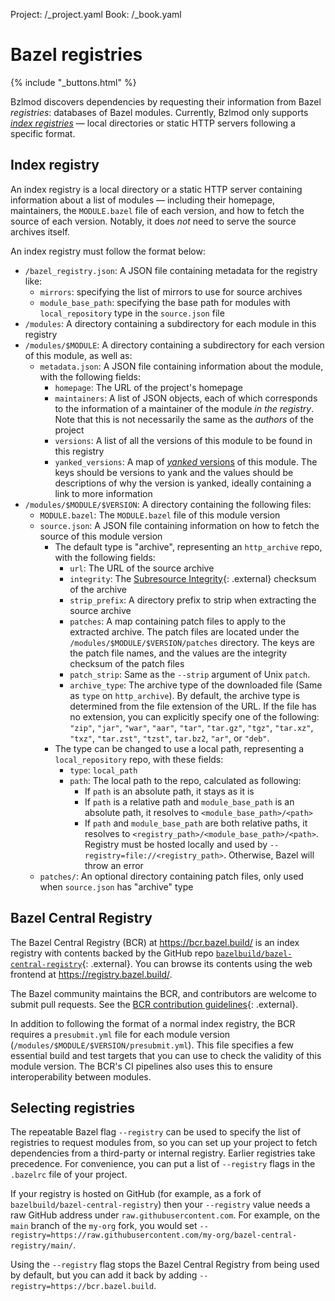 Project: /_project.yaml
Book: /_book.yaml

# Bazel registries

{% include "_buttons.html" %}

Bzlmod discovers dependencies by requesting their information from Bazel
*registries*: databases of Bazel modules. Currently, Bzlmod only supports
[*index registries*](#index_registry) — local directories or static HTTP servers
following a specific format.

## Index registry

An index registry is a local directory or a static HTTP server containing
information about a list of modules — including their homepage, maintainers, the
`MODULE.bazel` file of each version, and how to fetch the source of each
version. Notably, it does *not* need to serve the source archives itself.

An index registry must follow the format below:

*   `/bazel_registry.json`: A JSON file containing metadata for the registry
    like:
    *   `mirrors`: specifying the list of mirrors to use for source archives
    *   `module_base_path`: specifying the base path for modules with
        `local_repository` type in the `source.json` file
*   `/modules`: A directory containing a subdirectory for each module in this
    registry
*   `/modules/$MODULE`: A directory containing a subdirectory for each version
    of this module, as well as:
    *   `metadata.json`: A JSON file containing information about the module,
        with the following fields:
        *   `homepage`: The URL of the project's homepage
        *   `maintainers`: A list of JSON objects, each of which corresponds to
            the information of a maintainer of the module *in the registry*.
            Note that this is not necessarily the same as the *authors* of the
            project
        *   `versions`: A list of all the versions of this module to be found in
            this registry
        *   `yanked_versions`: A map of [*yanked*
            versions](/external/module#yanked_versions) of this module. The keys
            should be versions to yank and the values should be descriptions of
            why the version is yanked, ideally containing a link to more
            information
*   `/modules/$MODULE/$VERSION`: A directory containing the following files:
    *   `MODULE.bazel`: The `MODULE.bazel` file of this module version
    *   `source.json`: A JSON file containing information on how to fetch the
        source of this module version
        *   The default type is "archive", representing an `http_archive` repo,
            with the following fields:
            *   `url`: The URL of the source archive
            *   `integrity`: The [Subresource
                Integrity](https://w3c.github.io/webappsec-subresource-integrity/#integrity-metadata-description){: .external}
                checksum of the archive
            *   `strip_prefix`: A directory prefix to strip when extracting the
                source archive
            *   `patches`: A map containing patch files to apply to the
                extracted archive. The patch files are located under the
                `/modules/$MODULE/$VERSION/patches` directory. The keys are the
                patch file names, and the values are the integrity checksum of
                the patch files
            *   `patch_strip`: Same as the `--strip` argument of Unix `patch`.
            *   `archive_type`: The archive type of the downloaded file (Same as `type` on `http_archive`).
                By default, the archive type is determined from the file extension of the URL. If the file has
                no extension, you can explicitly specify one of the following: `"zip"`, `"jar"`, `"war"`, `"aar"`,
                `"tar"`, `"tar.gz"`, `"tgz"`, `"tar.xz"`, `"txz"`, `"tar.zst"`, `"tzst"`, `tar.bz2`, `"ar"`, or `"deb"`.
        *   The type can be changed to use a local path, representing a
            `local_repository` repo, with these fields:
            *   `type`: `local_path`
            *   `path`: The local path to the repo, calculated as following:
                *   If `path` is an absolute path, it stays as it is
                *   If `path` is a relative path and `module_base_path` is an
                    absolute path, it resolves to `<module_base_path>/<path>`
                *   If `path` and `module_base_path` are both relative paths, it
                    resolves to `<registry_path>/<module_base_path>/<path>`.
                    Registry must be hosted locally and used by
                    `--registry=file://<registry_path>`. Otherwise, Bazel will
                    throw an error
    *   `patches/`: An optional directory containing patch files, only used when
        `source.json` has "archive" type

## Bazel Central Registry

The Bazel Central Registry (BCR) at <https://bcr.bazel.build/> is an index
registry with contents backed by the GitHub repo
[`bazelbuild/bazel-central-registry`](https://github.com/bazelbuild/bazel-central-registry){: .external}.
You can browse its contents using the web frontend at
<https://registry.bazel.build/>.

The Bazel community maintains the BCR, and contributors are welcome to submit
pull requests. See the [BCR contribution
guidelines](https://github.com/bazelbuild/bazel-central-registry/blob/main/docs/README.md){: .external}.

In addition to following the format of a normal index registry, the BCR requires
a `presubmit.yml` file for each module version
(`/modules/$MODULE/$VERSION/presubmit.yml`). This file specifies a few essential
build and test targets that you can use to check the validity of this module
version. The BCR's CI pipelines also uses this to ensure interoperability
between modules.

## Selecting registries

The repeatable Bazel flag `--registry` can be used to specify the list of
registries to request modules from, so you can set up your project to fetch
dependencies from a third-party or internal registry. Earlier registries take
precedence. For convenience, you can put a list of `--registry` flags in the
`.bazelrc` file of your project.

If your registry is hosted on GitHub (for example, as a fork of
`bazelbuild/bazel-central-registry`) then your `--registry` value needs a raw
GitHub address under `raw.githubusercontent.com`. For example, on the `main`
branch of the `my-org` fork, you would set
`--registry=https://raw.githubusercontent.com/my-org/bazel-central-registry/main/`.

Using the `--registry` flag stops the Bazel Central Registry from being used by
default, but you can add it back by adding `--registry=https://bcr.bazel.build`.
